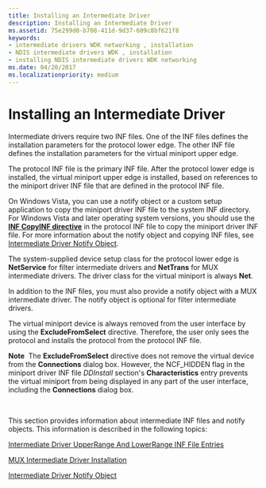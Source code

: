 ```yaml
---
title: Installing an Intermediate Driver
description: Installing an Intermediate Driver
ms.assetid: 75e299d0-b708-411d-9d37-609c8bf621f8
keywords:
- intermediate drivers WDK networking , installation
- NDIS intermediate drivers WDK , installation
- installing NDIS intermediate drivers WDK networking
ms.date: 04/20/2017
ms.localizationpriority: medium
---
```


# Installing an Intermediate Driver





Intermediate drivers require two INF files. One of the INF files defines the installation parameters for the protocol lower edge. The other INF file defines the installation parameters for the virtual miniport upper edge.

The protocol INF file is the primary INF file. After the protocol lower edge is installed, the virtual miniport upper edge is installed, based on references to the miniport driver INF file that are defined in the protocol INF file.

On Windows Vista, you can use a notify object or a custom setup application to copy the miniport driver INF file to the system INF directory. For Windows Vista and later operating system versions, you should use the [**INF CopyINF directive**](https://msdn.microsoft.com/library/windows/hardware/ff547317) in the protocol INF file to copy the miniport driver INF file. For more information about the notify object and copying INF files, see [Intermediate Driver Notify Object](intermediate-driver-notify-object.md).

The system-supplied device setup class for the protocol lower edge is **NetService** for filter intermediate drivers and **NetTrans** for MUX intermediate drivers. The driver class for the virtual miniport is always **Net**.

In addition to the INF files, you must also provide a notify object with a MUX intermediate driver. The notify object is optional for filter intermediate drivers.

The virtual miniport device is always removed from the user interface by using the **ExcludeFromSelect** directive. Therefore, the user only sees the protocol and installs the protocol from the protocol INF file.

**Note**  The **ExcludeFromSelect** directive does not remove the virtual device from the **Connections** dialog box. However, the NCF\_HIDDEN flag in the miniport driver INF file *DDInstall* section's **Characteristics** entry prevents the virtual miniport from being displayed in any part of the user interface, including the **Connections** dialog box.

 

This section provides information about intermediate INF files and notify objects. This information is described in the following topics:

[Intermediate Driver UpperRange And LowerRange INF File Entries](intermediate-driver-upperrange-and-lowerrange-inf-file-entries.md)

[MUX Intermediate Driver Installation](mux-intermediate-driver-installation.md)

[Intermediate Driver Notify Object](intermediate-driver-notify-object.md)

 

 






